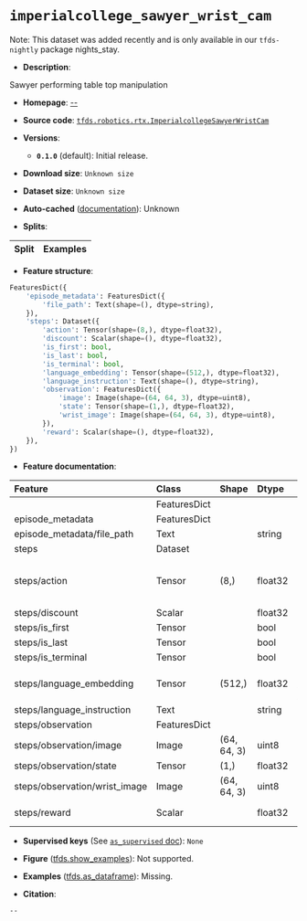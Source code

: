 <div itemscope itemtype="http://schema.org/Dataset">
  <div itemscope itemprop="includedInDataCatalog" itemtype="http://schema.org/DataCatalog">
    <meta itemprop="name" content="TensorFlow Datasets" />
  </div>
  <meta itemprop="name" content="imperialcollege_sawyer_wrist_cam" />
  <meta itemprop="description" content="Sawyer performing table top manipulation&#10;&#10;To use this dataset:&#10;&#10;```python&#10;import tensorflow_datasets as tfds&#10;&#10;ds = tfds.load(&#x27;imperialcollege_sawyer_wrist_cam&#x27;, split=&#x27;train&#x27;)&#10;for ex in ds.take(4):&#10;  print(ex)&#10;```&#10;&#10;See [the guide](https://www.tensorflow.org/datasets/overview) for more&#10;informations on [tensorflow_datasets](https://www.tensorflow.org/datasets).&#10;&#10;" />
  <meta itemprop="url" content="https://www.tensorflow.org/datasets/catalog/imperialcollege_sawyer_wrist_cam" />
  <meta itemprop="sameAs" content="--" />
  <meta itemprop="citation" content="--" />
</div>

# `imperialcollege_sawyer_wrist_cam`


Note: This dataset was added recently and is only available in our
`tfds-nightly` package
<span class="material-icons" title="Available only in the tfds-nightly package">nights_stay</span>.

*   **Description**:

Sawyer performing table top manipulation

*   **Homepage**: [--](--)

*   **Source code**:
    [`tfds.robotics.rtx.ImperialcollegeSawyerWristCam`](https://github.com/tensorflow/datasets/tree/master/tensorflow_datasets/robotics/rtx/rtx.py)

*   **Versions**:

    *   **`0.1.0`** (default): Initial release.

*   **Download size**: `Unknown size`

*   **Dataset size**: `Unknown size`

*   **Auto-cached**
    ([documentation](https://www.tensorflow.org/datasets/performances#auto-caching)):
    Unknown

*   **Splits**:

Split | Examples
:---- | -------:

*   **Feature structure**:

```python
FeaturesDict({
    'episode_metadata': FeaturesDict({
        'file_path': Text(shape=(), dtype=string),
    }),
    'steps': Dataset({
        'action': Tensor(shape=(8,), dtype=float32),
        'discount': Scalar(shape=(), dtype=float32),
        'is_first': bool,
        'is_last': bool,
        'is_terminal': bool,
        'language_embedding': Tensor(shape=(512,), dtype=float32),
        'language_instruction': Text(shape=(), dtype=string),
        'observation': FeaturesDict({
            'image': Image(shape=(64, 64, 3), dtype=uint8),
            'state': Tensor(shape=(1,), dtype=float32),
            'wrist_image': Image(shape=(64, 64, 3), dtype=uint8),
        }),
        'reward': Scalar(shape=(), dtype=float32),
    }),
})
```

*   **Feature documentation**:

Feature                       | Class        | Shape       | Dtype   | Description
:---------------------------- | :----------- | :---------- | :------ | :----------
                              | FeaturesDict |             |         |
episode_metadata              | FeaturesDict |             |         |
episode_metadata/file_path    | Text         |             | string  | Path to the original data file.
steps                         | Dataset      |             |         |
steps/action                  | Tensor       | (8,)        | float32 | Robot action, consists of 3x delta position in EEF frame, 3x delta ZYX euler angles, 1x gripper open/close, 1x terminate episode.
steps/discount                | Scalar       |             | float32 | Discount if provided, default to 1.
steps/is_first                | Tensor       |             | bool    |
steps/is_last                 | Tensor       |             | bool    |
steps/is_terminal             | Tensor       |             | bool    |
steps/language_embedding      | Tensor       | (512,)      | float32 | Kona language embedding. See https://tfhub.dev/google/universal-sentence-encoder-large/5
steps/language_instruction    | Text         |             | string  | Language Instruction.
steps/observation             | FeaturesDict |             |         |
steps/observation/image       | Image        | (64, 64, 3) | uint8   | Main camera RGB observation (same as wrist in our case).
steps/observation/state       | Tensor       | (1,)        | float32 | Gripper state (opened or closed)
steps/observation/wrist_image | Image        | (64, 64, 3) | uint8   | Wrist camera RGB observation.
steps/reward                  | Scalar       |             | float32 | Reward if provided, 1 on final step for demos.

*   **Supervised keys** (See
    [`as_supervised` doc](https://www.tensorflow.org/datasets/api_docs/python/tfds/load#args)):
    `None`

*   **Figure**
    ([tfds.show_examples](https://www.tensorflow.org/datasets/api_docs/python/tfds/visualization/show_examples)):
    Not supported.

*   **Examples**
    ([tfds.as_dataframe](https://www.tensorflow.org/datasets/api_docs/python/tfds/as_dataframe)):
    Missing.

*   **Citation**:

```
--
```

